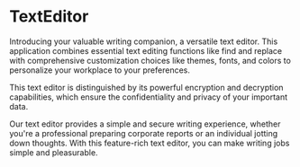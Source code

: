 # TextEditor

 Introducing your valuable writing companion, a versatile text editor. This application combines essential text editing functions like find and replace with comprehensive customization choices like themes, fonts, and colors to personalize your workplace to your preferences.

This text editor is distinguished by its powerful encryption and decryption capabilities, which ensure the confidentiality and privacy of your important data.

Our text editor provides a simple and secure writing experience, whether you're a professional preparing corporate reports or an individual jotting down thoughts. With this feature-rich text editor, you can make writing jobs simple and pleasurable.
